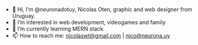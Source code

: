 - 👋 Hi, I’m @neuronadotuy, Nicolas Oten, graphic and web designer from Uruguay.
- 👀 I’m interested in web development, videogames and family
- 🌱 I’m currently learning MERN stack
- 📫 How to reach me: nicolaswt@gmail.com | nico@neurona.uy

